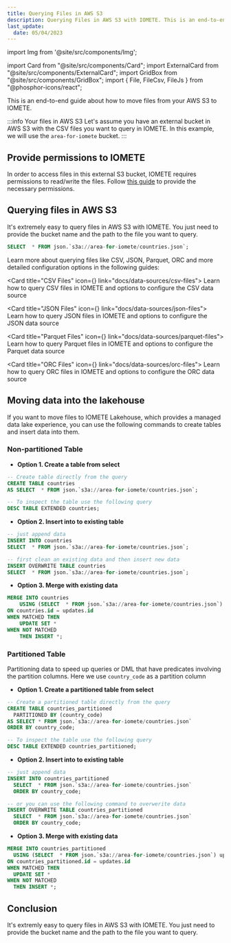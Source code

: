 ```yaml
---
title: Querying Files in AWS S3
description: Querying Files in AWS S3 with IOMETE. This is an end-to-end guide about how to query and move files from your AWS S3 to IOMETE
last_update:
  date: 05/04/2023
---
```


import Img from '@site/src/components/Img';

import Card from "@site/src/components/Card";
import ExternalCard from "@site/src/components/ExternalCard";
import GridBox from "@site/src/components/GridBox";
import { File, FileCsv, FileJs } from "@phosphor-icons/react";

This is an end-to-end guide about how to move files from your AWS S3 to IOMETE.

:::info Your files in AWS S3
Let's assume you have an external bucket in AWS S3 with the CSV files you want to query in IOMETE. In this example, we will use the `area-for-iomete` bucket.
:::

## Provide permissions to IOMETE

In order to access files in this external S3 bucket, IOMETE requires permissions to read/write the files. Follow [this guide](/tutorials/external-s3-buckets-access) to provide the necessary permissions.

## Querying files in AWS S3

It's extremely easy to query files in AWS S3 with IOMETE. You just need to provide the bucket name and the path to the file you want to query.

```sql
SELECT  * FROM json.`s3a://area-for-iomete/countries.json`;
```

Learn more about querying files like CSV, JSON, Parquet, ORC and more detailed configuration options in the following guides:

<GridBox>

<Card title="CSV Files" icon={<FileCsv />} link="docs/data-sources/csv-files">
Learn how to query CSV files in IOMETE and options to configure the CSV data source
</Card>

<Card title="JSON Files" icon={<FileJs />} link="docs/data-sources/json-files">
Learn how to query JSON files in IOMETE and options to configure the JSON data source
</Card>

<Card title="Parquet Files" icon={<File />} link="docs/data-sources/parquet-files">
Learn how to query Parquet files in IOMETE and options to configure the Parquet data source
</Card>

<Card title="ORC Files" icon={<File />} link="docs/data-sources/orc-files">
Learn how to query ORC files in IOMETE and options to configure the ORC data source
</Card>

</GridBox>

## Moving data into the lakehouse

If you want to move files to IOMETE Lakehouse, which provides a managed data lake experience, you can use the following commands to create tables and insert data into them.

### Non-partitioned Table

- **Option 1. Create a table from select**

```sql SQL
-- Create table directly from the query
CREATE TABLE countries
AS SELECT  * FROM json.`s3a://area-for-iomete/countries.json`;

-- To inspect the table use the following query
DESC TABLE EXTENDED countries;
```

- **Option 2. Insert into to existing table**

```sql
-- just append data
INSERT INTO countries
SELECT  * FROM json.`s3a://area-for-iomete/countries.json`;

-- first clean an existing data and then insert new data
INSERT OVERWRITE TABLE countries
SELECT  * FROM json.`s3a://area-for-iomete/countries.json`;
```

- **Option 3. Merge with existing data**

```sql
MERGE INTO countries
    USING (SELECT  * FROM json.`s3a://area-for-iomete/countries.json`) updates
ON countries.id = updates.id
WHEN MATCHED THEN
    UPDATE SET *
WHEN NOT MATCHED
    THEN INSERT *;
```

### Partitioned Table

Partitioning data to speed up queries or DML that have predicates involving the partition columns. Here we use `country_code` as a partition column

- **Option 1. Create a partitioned table from select**

```sql SQL
-- Create a partitioned table directly from the query
CREATE TABLE countries_partitioned
  PARTITIONED BY (country_code)
AS SELECT * FROM json.`s3a://area-for-iomete/countries.json`
ORDER BY country_code;

-- To inspect the table use the following query
DESC TABLE EXTENDED countries_partitioned;
```

- **Option 2. Insert into to existing table**

```sql SQL
-- just append data
INSERT INTO countries_partitioned
  SELECT  * FROM json.`s3a://area-for-iomete/countries.json`
  ORDER BY country_code;

-- or you can use the following command to overwerite data
INSERT OVERWRITE TABLE countries_partitioned
  SELECT  * FROM json.`s3a://area-for-iomete/countries.json`
  ORDER BY country_code;
```

- **Option 3. Merge with existing data**

```sql
MERGE INTO countries_partitioned
  USING (SELECT  * FROM json.`s3a://area-for-iomete/countries.json`) updates
ON countries_partitioned.id = updates.id
WHEN MATCHED THEN
  UPDATE SET *
WHEN NOT MATCHED
  THEN INSERT *;
```

## Conclusion

It's extremly easy to query files in AWS S3 with IOMETE. You just need to provide the bucket name and the path to the file you want to query.
